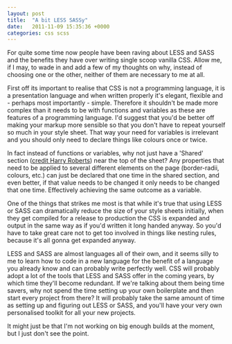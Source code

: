 ```yaml
---
layout: post
title:  "A bit LESS SASSy"
date:   2011-11-09 15:35:36 +0000
categories: css scss
---
```

For quite some time now people have been raving about LESS and SASS and the benefits they have over writing single scoop vanilla CSS. Allow me, if I may, to wade in and add a few of my thoughts on why, instead of choosing one or the other, neither of them are necessary to me at all.

First off its important to realise that CSS is not a programming language, it is a presentation language and when written properly it's elegant, flexible and - perhaps most importantly - simple. Therefore it shouldn't be made more complex than it needs to be with functions and variables as these are features of a programming language. I'd suggest that you'd be better off making your markup more sensible so that you don't have to repeat yourself so much in your style sheet. That way your need for variables is irrelevant and you should only need to declare things like colours once or twice.

In fact instead of functions or variables, why not just have a 'Shared' section ([credit Harry Roberts](http://coding.smashingmagazine.com/2011/08/26/writing-css-for-others/)) near the top of the sheet? Any properties that need to be applied to several different elements on the page (border-radii, colours, etc.) can just be declared that one time in the shared section, and even better, if that value needs to be changed it only needs to be changed that one time. Effectively achieving the same outcome as a variable.

One of the things that strikes me most is that while it's true that using LESS or SASS can dramatically reduce the size of your style sheets initially, when they get compiled for a release to production the CSS is expanded and output in the same way as if you'd written it long handed anyway. So you'd have to take great care not to get too involved in things like nesting rules, because it's all gonna get expanded anyway.

LESS and SASS are almost languages all of their own, and it seems silly to me to learn how to code in a new language for the benefit of a language you already know and can probably write perfectly well. CSS will probably adopt a lot of the tools that LESS and SASS offer in the coming years, by which time they'll become redundant. If we're talking about them being time savers, why not spend the time setting up your own boilerplate and then start every project from there? It will probably take the same amount of time as setting up and figuring out LESS or SASS, and you'll have your very own personalised toolkit for all your new projects.

It might just be that I'm not working on big enough builds at the moment, but I just don't see the point.
